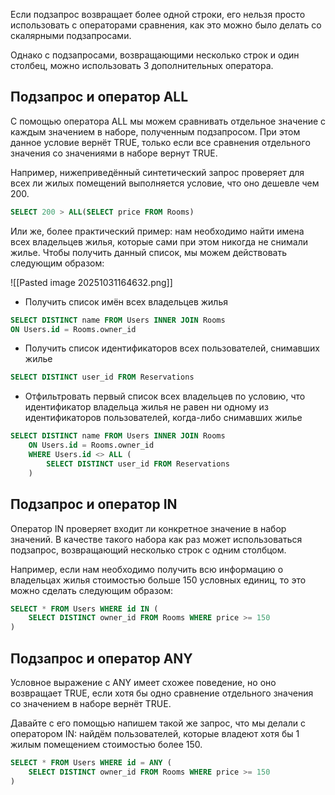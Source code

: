 Если подзапрос возвращает более одной строки, его нельзя просто использовать с операторами сравнения, как это можно было делать со скалярными подзапросами.

Однако c подзапросами, возвращающими несколько строк и один столбец, можно использовать 3 дополнительных оператора.

## Подзапрос и оператор ALL

С помощью оператора ALL мы можем сравнивать отдельное значение с каждым значением в наборе, полученным подзапросом. При этом данное условие вернёт TRUE, только если все сравнения отдельного значения со значениями в наборе вернут TRUE.

Например, нижеприведённый синтетический запрос проверяет для всех ли жилых помещений выполняется условие, что оно дешевле чем 200.

```sql
SELECT 200 > ALL(SELECT price FROM Rooms)
```

Или же, более практический пример: нам необходимо найти имена всех владельцев жилья, которые сами при этом никогда не снимали жилье. Чтобы получить данный список, мы можем действовать следующим образом:

![[Pasted image 20251031164632.png]]

- Получить список имён всех владельцев жилья

```sql
SELECT DISTINCT name FROM Users INNER JOIN Rooms
ON Users.id = Rooms.owner_id
```

- Получить список идентификаторов всех пользователей, снимавших жилье

```sql
SELECT DISTINCT user_id FROM Reservations
```

- Отфильтровать первый список всех владельцев по условию, что идентификатор владельца жилья не равен ни одному из идентификаторов пользователей, когда-либо снимавших жилье

```sql
SELECT DISTINCT name FROM Users INNER JOIN Rooms
	ON Users.id = Rooms.owner_id
	WHERE Users.id <> ALL (
		SELECT DISTINCT user_id FROM Reservations
	)
```
## Подзапрос и оператор IN

Оператор IN проверяет входит ли конкретное значение в набор значений. В качестве такого набора как раз может использоваться подзапрос, возвращающий несколько строк с одним столбцом.

Например, если нам необходимо получить всю информацию о владельцах жилья стоимостью больше 150 условных единиц, то это можно сделать следующим образом:

```sql
SELECT * FROM Users WHERE id IN (
    SELECT DISTINCT owner_id FROM Rooms WHERE price >= 150
)
```
## Подзапрос и оператор ANY

Условное выражение с ANY имеет схожее поведение, но оно возвращает TRUE, если хотя бы одно сравнение отдельного значения со значением в наборе вернёт TRUE.

Давайте с его помощью напишем такой же запрос, что мы делали с оператором IN: найдём пользователей, которые владеют хотя бы 1 жилым помещением стоимостью более 150.

```sql
SELECT * FROM Users WHERE id = ANY (
    SELECT DISTINCT owner_id FROM Rooms WHERE price >= 150
)
```